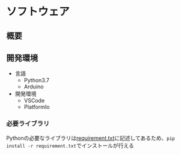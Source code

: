 # ソフトウェア
## 概要


## 開発環境
* 言語
  * Python3.7
  * Arduino
* 開発環境
  * VSCode
  * PlatformIo

### 必要ライブラリ
Pythonの必要なライブラリは[requirement.txt](requirement.txt)に記述してあるため、`pip install -r requirement.txt`でインストールが行える